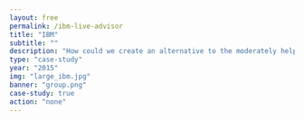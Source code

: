 ```yaml
---
layout: free
permalink: /ibm-live-advisor
title: "IBM"
subtitle: ""
description: "How could we create an alternative to the moderately helpful and mildly annoying 'Live Chat' on all IBM webpages?<br><br> As a design intern, I served on a small team that did prototyping and UX research for what became IBM's universal Live Advisor."
type: "case-study"
year: "2015"
img: "large_ibm.jpg"
banner: "group.png"
case-study: true
action: "none"
---
```

